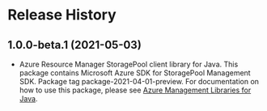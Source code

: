 # Release History

## 1.0.0-beta.1 (2021-05-03)

- Azure Resource Manager StoragePool client library for Java. This package contains Microsoft Azure SDK for StoragePool Management SDK.  Package tag package-2021-04-01-preview. For documentation on how to use this package, please see [Azure Management Libraries for Java](https://aka.ms/azsdk/java/mgmt).
